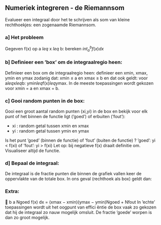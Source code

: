 ## Numeriek integreren - de Riemannsom

Evalueer een integraal door het te schrijven als som van kleine rechthoekjes: een zogenaamde Riemannsom.

### a] Het probleem
Gegeven f(x) op a $leq$ x $leq$ b: bereken $int_a^b f(x)dx$

### b] Definieer een ’box’ om de integraalregio heen:

Definieer een box om de integraalregio heen: definieer een xmin, xmax, ymin en ymax zodanig 
dat: xmin ≤ a en xmax ≥ b en dat ook geldt: voor a$leq$x$leq$b: ymin$leq$f(x)$leq$ymax. 
In de meeste toepassingen wordt gekozen voor xmin = a en xmax = b.

### c] Gooi random punten in de box:

Gooi een groot aantal random punten (xi,yi) in de box en bekijk voor elk punt of het binnen 
de functie ligt (’goed’) of erbuiten (’fout’):
  * xi :  random getal tussen xmin en xmax 
  * yi :	random getal tussen ymin en ymax

Is het punt ’goed’ (binnen de functie) of ’fout’ (buiten de functie) ? ’goed’: yi < f(xi) of ’fout’: yi > f(xi)
Let op: bij negatieve f(x) draait definitie om. Visualiseer altijd de functie.

### d] Bepaal de integraal:

De integraal is de fractie punten die binnen de grafiek vallen keer de oppervlakte van de totale box. In ons geval (rechthoek als box) geldt dan:

### Extra:
􏰄 b a
Ngoed f(x) dx =	(xmax − xmin)(ymax − ymin)Ngoed + Nfout
In ’echte’ toepassingen wordt uit het oogpunt van effici ̈entie de box vaak zo gekozen dat hij de
integraal zo nauw mogelijk omsluit. De fractie ’goede’ worpen is dan zo groot mogelijk.
